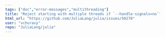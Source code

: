 ```yaml
---
tags: ["doc","error-messages","multithreading"]
title: "Reject starting with multiple threads if `--handle-signals=no`"
html_url: "https://github.com/JuliaLang/julia/issues/50278"
user: "vchuravy"
repo: "JuliaLang/julia"
---
```


